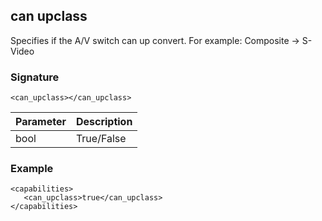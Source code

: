 ## can upclass

Specifies if the A/V switch can up convert. For example: Composite -\> S-Video 


### Signature

`<can_upclass></can_upclass>`


| Parameter | Description |
| --- | --- |
| bool | True/False |


### Example

```
<capabilities>
   <can_upclass>true</can_upclass>
</capabilities>
```
